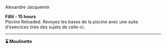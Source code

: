 Alexandre Jacquemin

**Fillit - 15 hours**  
Piscine Reloaded. Revoyez les bases de la piscine avec une suite d'exercices tirée des sujets de celle-ci.

----

**⌛ Moulinette** 
